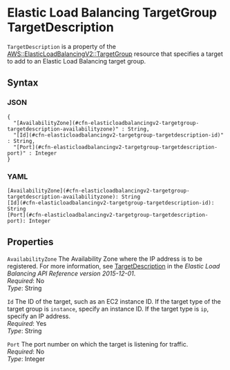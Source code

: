 # Elastic Load Balancing TargetGroup TargetDescription<a name="aws-properties-elasticloadbalancingv2-targetgroup-targetdescription"></a>

`TargetDescription` is a property of the [AWS::ElasticLoadBalancingV2::TargetGroup](aws-resource-elasticloadbalancingv2-targetgroup.md) resource that specifies a target to add to an Elastic Load Balancing target group\.

## Syntax<a name="w4ab1c21c14e1124b5"></a>

### JSON<a name="aws-properties-elasticloadbalancingv2-targetgroup-targetdescription-syntax.json"></a>

```
{
  "[AvailabilityZone](#cfn-elasticloadbalancingv2-targetgroup-targetdescription-availabilityzone)" : String,
  "[Id](#cfn-elasticloadbalancingv2-targetgroup-targetdescription-id)" : String,
  "[Port](#cfn-elasticloadbalancingv2-targetgroup-targetdescription-port)" : Integer
}
```

### YAML<a name="elasticloadbalancingv2-targetgroup-targetdescription"></a>

```
[AvailabilityZone](#cfn-elasticloadbalancingv2-targetgroup-targetdescription-availabilityzone): String
[Id](#cfn-elasticloadbalancingv2-targetgroup-targetdescription-id): String
[Port](#cfn-elasticloadbalancingv2-targetgroup-targetdescription-port): Integer
```

## Properties<a name="w4ab1c21c14e1124b7"></a>

`AvailabilityZone`  <a name="cfn-elasticloadbalancingv2-targetgroup-targetdescription-availabilityzone"></a>
The Availability Zone where the IP address is to be registered\. For more information, see [TargetDescription](https://docs.aws.amazon.com/elasticloadbalancing/latest/APIReference/API_TargetDescription.html) in the *Elastic Load Balancing API Reference version 2015\-12\-01*\.  
*Required*: No  
*Type*: String

`Id`  <a name="cfn-elasticloadbalancingv2-targetgroup-targetdescription-id"></a>
The ID of the target, such as an EC2 instance ID\. If the target type of the target group is `instance`, specify an instance ID\. If the target type is `ip`, specify an IP address\.  
*Required*: Yes  
*Type*: String

`Port`  <a name="cfn-elasticloadbalancingv2-targetgroup-targetdescription-port"></a>
The port number on which the target is listening for traffic\.  
*Required*: No  
*Type*: Integer